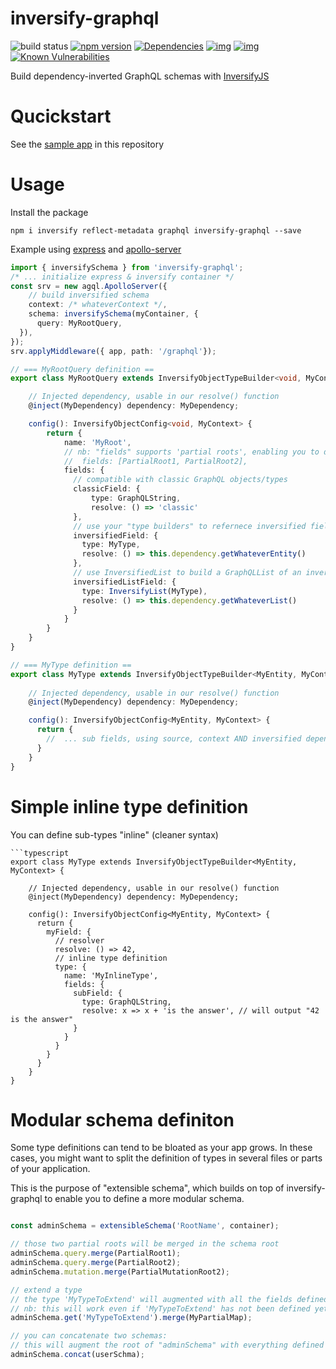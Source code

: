 # inversify-graphql

![build status](https://travis-ci.org/oguimbal/inversify-graphql.svg?branch=master)
[![npm version](https://badge.fury.io/js/inversify-graphql.svg)](https://badge.fury.io/js/inversify-graphql)
[![Dependencies](https://david-dm.org/inversify/InversifyJS.svg)](https://david-dm.org/oguimbal/inversify-graphql#info=dependencies)
[![img](https://david-dm.org/inversify/InversifyJS/dev-status.svg)](https://david-dm.org/oguimbal/inversify-graphql/#info=devDependencies)
[![img](https://david-dm.org/inversify/InversifyJS/peer-status.svg)](https://david-dm.org/oguimbal/inversify-graphql/#info=peerDependenciess)
[![Known Vulnerabilities](https://snyk.io/test/github/oguimbal/inversify-graphql/badge.svg)](https://snyk.io/test/github/oguimbal/inversify-graphql)

Build dependency-inverted GraphQL schemas with [InversifyJS](https://github.com/inversify/InversifyJS)

# Qucickstart

See the [sample app](sample/README.md) in this repository


# Usage

Install the package
```
npm i inversify reflect-metadata graphql inversify-graphql --save
```

Example using [express](https://www.npmjs.com/package/express) and [apollo-server](https://www.npmjs.com/package/apollo-server)

```typescript
import { inversifySchema } from 'inversify-graphql';
/* ... initialize express & inversify container */
const srv = new agql.ApolloServer({
    // build inversified schema
    context: /* whateverContext */,
    schema: inversifySchema(myContainer, {
      query: MyRootQuery,
  }),
});
srv.applyMiddleware({ app, path: '/graphql'});


```

```typescript
// === MyRootQuery definition ==
export class MyRootQuery extends InversifyObjectTypeBuilder<void, MyContext> {

    // Injected dependency, usable in our resolve() function
    @inject(MyDependency) dependency: MyDependency;

    config(): InversifyObjectConfig<void, MyContext> {
        return {
            name: 'MyRoot',
            // nb: "fields" supports 'partial roots', enabling you to describe one object in multiple separate builders 
            //  fields: [PartialRoot1, PartialRoot2],
            fields: {
              // compatible with classic GraphQL objects/types
              classicField: {
                  type: GraphQLString,
                  resolve: () => 'classic'
              },
              // use your "type builders" to refernece inversified field types
              inversifiedField: {
                type: MyType,
                resolve: () => this.dependency.getWhateverEntity()
              },
              // use InversifiedList to build a GraphQLList of an inversified type.
              inversifiedListField: {
                type: InversifyList(MyType),
                resolve: () => this.dependency.getWhateverList()
              }
            }
        }
    }
}

```
```typescript
// === MyType definition ==
export class MyType extends InversifyObjectTypeBuilder<MyEntity, MyContext> {
    
    // Injected dependency, usable in our resolve() function
    @inject(MyDependency) dependency: MyDependency;

    config(): InversifyObjectConfig<MyEntity, MyContext> {
      return {
        //  ... sub fields, using source, context AND inversified dependencies (injectable in this class)
      }
    }
}
```

# Simple inline type definition

You can define sub-types "inline" (cleaner syntax)

```
```typescript
export class MyType extends InversifyObjectTypeBuilder<MyEntity, MyContext> {
    
    // Injected dependency, usable in our resolve() function
    @inject(MyDependency) dependency: MyDependency;

    config(): InversifyObjectConfig<MyEntity, MyContext> {
      return {
        myField: {
          // resolver
          resolve: () => 42,
          // inline type definition
          type: {
            name: 'MyInlineType',
            fields: {
              subField: {
                type: GraphQLString,
                resolve: x => x + 'is the answer', // will output "42 is the answer"
              }
            }
          }
        }
      }
    }
}
```

# Modular schema definiton

Some type definitions can tend to be bloated as your app grows.
In these cases, you might want to split the definition of types in several files or parts of your application.

This is the purpose of "extensible schema", which builds on top of inversify-graphql to enable you to define a more modular schema.

```typescript

const adminSchema = extensibleSchema('RootName', container);

// those two partial roots will be merged in the schema root
adminSchema.query.merge(PartialRoot1);
adminSchema.query.merge(PartialRoot2);
adminSchema.mutation.merge(PartialMutationRoot2);

// extend a type
// the type 'MyTypeToExtend' will augmented with all the fields defined in MyPartialMap
// nb: this will work even if 'MyTypeToExtend' has not been defined yet
adminSchema.get('MyTypeToExtend').merge(MyPartialMap);

// you can concatenate two schemas:
// this will augment the root of "adminSchema" with everything defined in "userSchma"
adminSchema.concat(userSchma);
```
